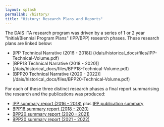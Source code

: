 ```yaml
---
layout: splash
permalink: /history/
title: "History: Research Plans and Reports"
---
```


The DAIS ITA research program was driven by a series of 1 or 2 year "Initial/Biennial
Program Plans" (IPP/BPP) research phases. These research plans are linked below:

* [IPP Technical Narrative (2016 - 2018)] (/dais/historical_docs/files/IPP-Technical-Volume.pdf)
* [BPP18 Technical Narrative (2018 - 2020)] (/dais/historical_docs/files/BPP18-Technical-Volume.pdf)
* [BPP20 Technical Narrative (2020 - 2022)] (/dais/historical_docs/files/BPP20-Technical-Volume.pdf)

For each of these three distinct research phases a final report summarising the research and
the publications was produced: 

* [IPP summary report (2016 - 2018)](/dais/historical_docs/files/IPP-Program-Summary.pdf)
  plus [IPP publication summary](/dais/historical_docs/files/IPP-Publication-Summary.pdf)
* [BPP18 summary report (2018 - 2020)](/dais/historical_docs/files/BPP18-Program-Summary.pdf)
* [BPP20 summary report (2020 - 2021)](/dais/historical_docs/files/BPP20-Program-Summary.pdf)
* [BPP20 summary report (2021 - 2022)](/dais/historical_docs/files/BPP20-year-2-program-summary-Oct-2021.pdf)
